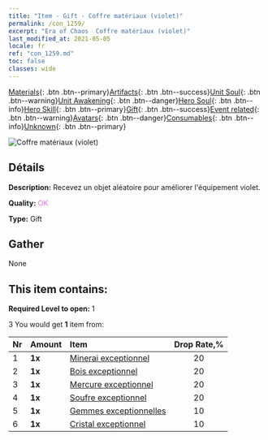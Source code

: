 ```yaml
---
title: "Item - Gift - Coffre matériaux (violet)"
permalink: /con_1259/
excerpt: "Era of Chaos  Coffre matériaux (violet)"
last_modified_at: 2021-05-05
locale: fr
ref: "con_1259.md"
toc: false
classes: wide
---
```

 [Materials](/ItemsFR/){: .btn .btn--primary}[Artifacts](/ItemsFR/Artifacts/){: .btn .btn--success}[Unit Soul](/ItemsFR/UnitSoul/){: .btn .btn--warning}[Unit Awakening](/ItemsFR/UnitAwakening/){: .btn .btn--danger}[Hero Soul](/ItemsFR/HeroSoul/){: .btn .btn--info}[Hero Skill](/ItemsFR/HeroSkill/){: .btn .btn--primary}[Gift](/ItemsFR/Gift/){: .btn .btn--success}[Event related](/ItemsFR/Events/){: .btn .btn--warning}[Avatars](/ItemsFR/Avatars/){: .btn .btn--danger}[Consumables](/ItemsFR/Consumables/){: .btn .btn--info}[Unknown](/ItemsFR/Unknown/){: .btn .btn--primary}

 ![Coffre matériaux (violet)](/images/t/i_304002.png)

## Détails
 **Description:** Recevez un objet aléatoire pour améliorer l'équipement violet.

 **Quality:** <span style="color: #DA70D6">OK</span>

 **Type:** Gift

## Gather

  None

## This item contains:

 **Required Level to open:** 1

 3 You would get **1** item  from:

  | Nr | Amount |     Item    | Drop Rate,% |
  |:---|:-------|:------------|:---------:|
  | 1 |  **1x** | [Minerai exceptionnel](/ItemsFR/mat_33/) | 20 | 
  | 2 |  **1x** | [Bois exceptionnel](/ItemsFR/mat_34/) | 20 | 
  | 3 |  **1x** | [Mercure exceptionnel](/ItemsFR/mat_35/) | 20 | 
  | 4 |  **1x** | [Soufre exceptionnel](/ItemsFR/mat_36/) | 20 | 
  | 5 |  **1x** | [Gemmes exceptionnelles](/ItemsFR/mat_37/) | 10 | 
  | 6 |  **1x** | [Cristal exceptionnel](/ItemsFR/mat_38/) | 10 | 
